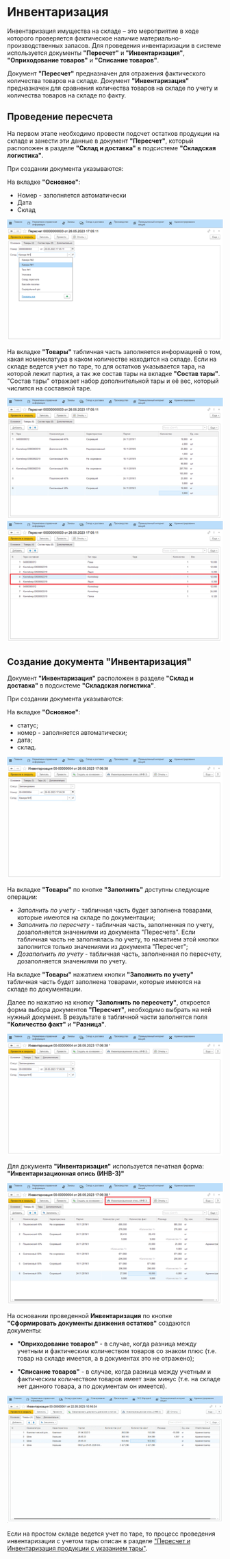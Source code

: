 # Инвентаризация

Инвентаризация имущества на складе – это мероприятие в ходе которого проверяется фактическое наличие материально-производственных запасов. Для проведения инвентаризации в системе используется документы **"Пересчет"** и **"Инвентаризация"**, **"Оприходование товаров"** и **"Списание товаров"**.

Документ **"Пересчет"** предназначен для отражения фактического количества товаров на складе. Документ **"Инвентаризация"** предназначен для сравнения количества товаров на складе по учету и количества товаров на складе по факту.

## Проведение пересчета

На первом этапе необходимо провести подсчет остатков продукции на складе и занести эти данные в документ **"Пересчет"**, который расположен в разделе **"Склад и доставка"** в подсистеме **"Складская логистика"**.

При создании документа указываются:

На вкладке **"Основное"**:

- Номер - заполняется автоматически
- Дата
- Склад

![](Inventar.assets/1.png)

На вкладке **"Товары"** табличная часть заполняется информацией о том, какая номенклатура в каком количестве находится на складе. Если на складе ведется учет по таре, то для остатков указывается тара, на которой лежит партия, а так же состав тары на вкладке **"Состав тары"**. "Состав тары" отражает набор дополнительной тары и её вес, который числится на составной таре. 

![](Inventar.assets/2.png)
![](Inventar.assets/3.png)

## Создание документа "Инвентаризация"

Документ **"Инвентаризация"**  расположен в разделе **"Склад и доставка"** в подсистеме **"Складская логистика"**.

При создании документа указываются:

На вкладке **"Основное"**:

- статус;
- номер - заполняется автоматически;
- дата;
- склад.

![](Inventar.assets/4.png)

На вкладке **"Товары"** по кнопке **"Заполнить"** доступны следующие операции:

- *Заполнить по учету* - табличная часть будет заполнена товарами, которые имеются на складе по документации;
- *Заполнить по пересчету* - табличная часть, заполненная по учету, дозаполняется значениями из документа "Пересчета". Если табличная часть не заполнялась по учету, то нажатием этой кнопки заполнится только значениями из документа "Пересчет";
- *Дозаполнить по учету* - табличная часть, заполненная по пересчету, дозаполняется значениями по учету. 

На вкладке **"Товары"** нажатием кнопки **"Заполнить по учету"** табличная часть будет заполнена товарами, которые имеются на складе по документации.

Далее по нажатию на кнопку **"Заполнить по пересчету"**, откроется форма выбора документов **"Пересчет"**, необходимо выбрать на ней нужный документ. В результате в табличной части заполнятся поля **"Количество факт"** и **"Разница"**.

![](Inventar.assets/1.gif)

Для документа **"Инвентаризация"** используется печатная форма: **"Инвентаризационная опись (ИНВ-3)"**

![](Inventar.assets/5.png)

На основании проведенной **Инвентаризация** по кнопке **"Сформировать документы движения остатков"** создаются документы:

- **"Оприходование товаров"** - в случае, когда разница между учетным и фактическим количеством товаров со знаком плюс (т.е. товар на складе имеется, а в документах это не отражено);

- **"Списание товаров"** - в случае, когда разница между учетным и фактическим количеством товаров имеет знак минус (т.е. на складе нет данного товара, а по документам он имеется).

![](Inventar.assets/2.gif)

Если на простом складе ведется учет по таре, то процесс проведения инвентаризации с учетом тары описан в разделе ["Пересчет и Инвентаризация продукции с указанием тары"](../LocationOfContainers/InventoryContainers.md).